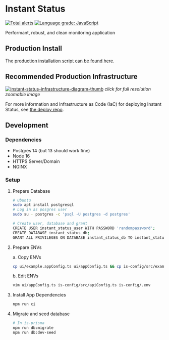 # Instant Status

[![Total alerts](https://img.shields.io/lgtm/alerts/g/instant-status/instant-status.svg?logo=lgtm&logoWidth=18)](https://lgtm.com/projects/g/instant-status/instant-status/alerts/)
[![Language grade: JavaScript](https://img.shields.io/lgtm/grade/javascript/g/instant-status/instant-status.svg?logo=lgtm&logoWidth=18)](https://lgtm.com/projects/g/instant-status/instant-status/context:javascript)

Performant, robust, and clean monitoring application

## Production Install

The [production installation script can be found here](https://github.com/instant-status/deploy/tree/master#install-script).

## Recommended Production Infrastructure

[![instant-status-infrastructure-diagram-thumb](https://raw.githubusercontent.com/instant-status/deploy/master/img/instant-status-infrastructure-diagram-thumb.png)](https://raw.githubusercontent.com/instant-status/deploy/master/img/instant-status-infrastructure-diagram.png)
_click for full resolution zoomable image_

For more information and Infrastructure as Code (IaC) for deploying Instant Status, see [the deploy repo](https://github.com/instant-status/deploy#readme).

## Development

### Dependencies

- Postgres 14 (but 13 should work fine)
- Node 16
- HTTPS Server/Domain
- NGINX

### Setup

1. Prepare Database

   ```bash
   # Ubuntu
   sudo apt install postgresql
   # Log in as posgres user
   sudo su - postgres -c 'psql -U postgres -d postgres'

   # Create user, database and grant
   CREATE USER instant_status_user WITH PASSWORD 'randompassword';
   CREATE DATABASE instant_status_db;
   GRANT ALL PRIVILEGES ON DATABASE instant_status_db TO instant_status_user;
   ```

2. Prepare ENVs

   a. Copy ENVs

   ```bash
   cp ui/example.appConfig.ts ui/appConfig.ts && cp is-config/src/example.apiConfig.ts is-config/src/apiConfig.ts && cp is-config/.example.env is-config/.env
   ```

   b. Edit ENVs

   ```bash
   vim ui/appConfig.ts is-config/src/apiConfig.ts is-config/.env
   ```

3. Install App Dependencies

   ```bash
   npm run ci
   ```

4. Migrate and seed database

   ```bash
   # In is-prisma
   npm run db:migrate
   npm run db:dev-seed
   ```
